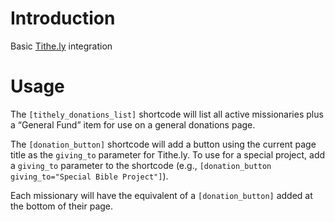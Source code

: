 # Introduction

Basic [Tithe.ly](https://tithe.ly) integration

# Usage

The `[tithely_donations_list]` shortcode will list all active missionaries plus a “General Fund” item for use on a general donations page.

The `[donation_button]` shortcode will add a button using the current page title as the `giving_to` parameter for Tithe.ly. To use for a special project, add a `giving_to` parameter to the shortcode (e.g., `[donation_button giving_to="Special Bible Project"]`).

Each missionary will have the equivalent of a `[donation_button]` added at the bottom of their page.
